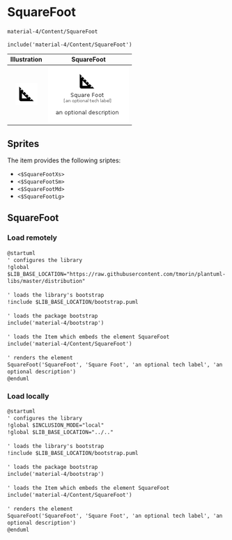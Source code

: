 # SquareFoot


```text
material-4/Content/SquareFoot
```

```text
include('material-4/Content/SquareFoot')
```



| Illustration | SquareFoot |
| :---: | :---: |
| ![illustration for Illustration](../../material-4/Content/SquareFoot.png) | ![illustration for SquareFoot](../../material-4/Content/SquareFoot.Local.png) |



## Sprites
The item provides the following sriptes:

- `<$SquareFootXs>`
- `<$SquareFootSm>`
- `<$SquareFootMd>`
- `<$SquareFootLg>`





## SquareFoot

### Load remotely
```plantuml
@startuml
' configures the library
!global $LIB_BASE_LOCATION="https://raw.githubusercontent.com/tmorin/plantuml-libs/master/distribution"

' loads the library's bootstrap
!include $LIB_BASE_LOCATION/bootstrap.puml

' loads the package bootstrap
include('material-4/bootstrap')

' loads the Item which embeds the element SquareFoot
include('material-4/Content/SquareFoot')

' renders the element
SquareFoot('SquareFoot', 'Square Foot', 'an optional tech label', 'an optional description')
@enduml
```

### Load locally
```plantuml
@startuml
' configures the library
!global $INCLUSION_MODE="local"
!global $LIB_BASE_LOCATION="../.."

' loads the library's bootstrap
!include $LIB_BASE_LOCATION/bootstrap.puml

' loads the package bootstrap
include('material-4/bootstrap')

' loads the Item which embeds the element SquareFoot
include('material-4/Content/SquareFoot')

' renders the element
SquareFoot('SquareFoot', 'Square Foot', 'an optional tech label', 'an optional description')
@enduml
```

